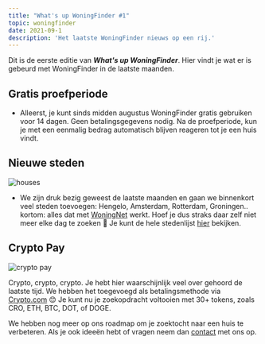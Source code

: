```yaml
---
title: "What's up WoningFinder #1"
topic: woningfinder
date: 2021-09-1
description: 'Het laatste WoningFinder nieuws op een rij.'
---
```


Dit is de eerste editie van **_What's up WoningFinder_**. Hier vindt je wat er is gebeurd met WoningFinder in de laatste maanden.

## Gratis proefperiode

- Alleerst, je kunt sinds midden augustus WoningFinder gratis gebruiken voor 14 dagen. Geen betalingsgegevens nodig. Na de proefperiode, kun je met een eenmalig bedrag automatisch blijven reageren tot je een huis vindt.

## Nieuwe steden

![houses](https://static.woningfinder.nl/news/houses.jpg)

- We zijn druk bezig geweest de laatste maanden en gaan we binnenkort veel steden toevoegen: Hengelo, Amsterdam, Rotterdam, Groningen.. kortom: alles dat met [WoningNet](https://www.woningnet.nl/) werkt. Hoef je dus straks daar zelf niet meer elke dag te zoeken 🎉 Je kunt de hele stedenlijst [hier](https://woningfinder.nl/woningcorporaties) bekijken.

## Crypto Pay

![crypto pay](https://static.woningfinder.nl/news/cryptopay.png)

Crypto, crypto, crypto. Je hebt hier waarschijnlijk veel over gehoord de laatste tijd. We hebben het toegevoegd als betalingsmethode via [Crypto.com](https://crypto.com/app/8ceyegkb3y) 😊 Je kunt nu je zoekopdracht voltooien met 30+ tokens, zoals CRO, ETH, BTC, DOT, of DOGE.

We hebben nog meer op ons roadmap om je zoektocht naar een huis te verbeteren.
Als je ook ideeën hebt of vragen neem dan [contact](https://woningfinder.nl/contact) met ons op.